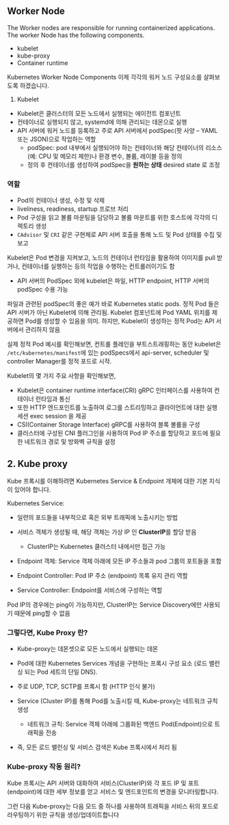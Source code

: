 ## Worker Node
The Worker nodes are responsible for running containerized applications.
The worker Node has the following components.

- kubelet
- kube-proxy
- Container runtime

Kubernetes Worker Node Components
이제 각각의 워커 노드 구성요소를 살펴보도록 하겠습니다.


1. Kubelet

- Kubelet은 클러스터의 모든 노드에서 실행되는 에이전트 컴포넌트
- 컨테이너로 실행되지 않고, systemd에 의해 관리되는 데몬으로 실행
- API 서버에 워커 노드를 등록하고 주로 API 서버에서 podSpec(팟 사양 – YAML 또는 JSON)으로 작업하는 역할
    - podSpec: pod 내부에서 실행되어야 하는 컨테이너와 해당 컨테이너의 리소스(예: CPU 및 메모리 제한)나 환경 변수, 볼륨, 레이블 등을 정의
    - 정의 후 컨테이너를 생성하여 podSpec을 **원하는 상태** desired state 로 조정

### 역할

- Pod의 컨테이너 생성, 수정 및 삭제
- liveliness, readiness, startup 프로브 처리
- Pod 구성을 읽고 볼륨 마운팅을 담당하고 볼륨 마운트를 위한 호스트에 각각의 디렉토리 생성
- `CAdvisor` 및 `CRI` 같은 구현체로 API 서버 호출을 통해 노드 및 Pod 상태를 수집 및 보고

Kubelet은 Pod 변경을 지켜보고, 노드의 컨테이너 런타임을 활용하여 이미지를 pull 받거나, 컨테이너를 실행하는 등의 작업을 수행하는 컨트롤러이기도 함

- API 서버의 PodSpec 외에 kubelet은 파일, HTTP endpoint, HTTP 서버의 podSpec 수용 가능

파일과 관련된 podSpec의 좋은 예가 바로 Kubernetes static pods.
정적 Pod 들은 API 서버가 아닌 Kubelet에 의해 관리됨.
Kubelet 컴포넌트에 Pod YAML 위치를 제공하면 Pod를 생성할 수 있음을 의미.
하지만, Kubelet이 생성하는 정적 Pod는 API 서버에서 관리하지 않음

실제 정적 Pod 예시를 확인해보면,
컨트롤 플레인을 부트스트래핑하는 동안 kubelet은 `/etc/kubernetes/manifest`에 있는 podSpecs에서 api-server, scheduler 및 controller Manager를 정적 포드로 시작.

Kubelet의 몇 가지 주요 사항을 확인해보면,

- Kubelet은 container runtime interface(CRI) gRPC 인터페이스를 사용하여 컨테이너 런타임과 통신
- 또한 HTTP 엔드포인트를 노출하여 로그를 스트리밍하고 클라이언트에 대한 실행 세션 exec session 을 제공
- CSI(Container Storage Interface) gRPC를 사용하여 블록 볼륨을 구성
- 클러스터에 구성된 CNI 플러그인을 사용하여 Pod IP 주소를 할당하고 포드에 필요한 네트워크 경로 및 방화벽 규칙을 설정


## 2. Kube proxy

Kube 프록시를 이해하려면 Kubernetes Service & Endpoint 개체에 대한 기본 지식이 있어야 합니다.

Kubernetes Service: 
- 일련의 포드들을 내부적으로 혹은 외부 트래픽에 노출시키는 방법 
- 서비스 객체가 생성될 때, 해당 객체는 가상 IP 인 **ClusterIP**를 할당 받음
  - ClusterIP는 Kubernetes 클러스터 내에서만 접근 가능

- Endpoint 객체: Service 객체 아래에 모든 IP 주소들과 pod 그룹의 포트들을 포함  
- Endpoint Controller: Pod IP 주소 (endpoint) 목록 유지 관리 역할
- Service Controller: Endpoint를 서비스에 구성하는 역할

Pod IP의 경우에는 ping이 가능하지만,
ClusterIP는 Service Discovery에만 사용되기 때문에 ping할 수 없음


### 그렇다면, Kube Proxy 란?

- Kube-proxy는 데몬셋으로 모든 노드에서 실행되는 데몬
- Pod에 대한 Kubernetes Services 개념을 구현하는 프록시 구성 요소 (로드 밸런싱 되는 Pod 세트의 단일 DNS). 
- 주로 UDP, TCP, SCTP를 프록시 함 (HTTP 인식 불가)

- Service (Cluster IP)를 통해 Pod를 노출시킬 때, Kube-proxy는 네트워크 규칙 생성
  - 네트워크 규칙: Service 객체 아래에 그룹화된 백엔드 Pod(Endpoint)으로 트래픽을 전송
- 즉, 모든 로드 밸런싱 및 서비스 검색은 Kube 프록시에서 처리 됨

### Kube-proxy 작동 원리?

Kube 프록시는 API 서버와 대화하여 서비스(ClusterIP)와 각 포드 IP 및 포트(endpoint)에 대한 세부 정보를 얻고 서비스 및 엔드포인트의 변경을 모니터링합니다.

그런 다음 Kube-proxy는 다음 모드 중 하나를 사용하여 트래픽을 서비스 뒤의 포드로 라우팅하기 위한 규칙을 생성/업데이트합니다